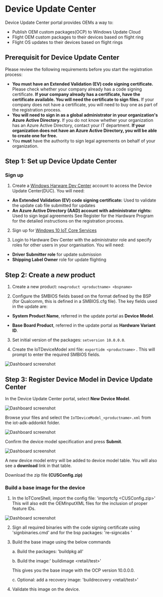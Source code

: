 # Device Update Center
Device Update Center portal provides OEMs a way to:

- Publish OEM custom packages(OCP) to Windows Update Cloud
- Flight OEM custom packages to their devices based on flight ring
- Flight OS updates to their devices based on flight rings

## Prerequisit for Device Update Center
Please review the following requirements before you start the registration process:

- **You must have an Extended Validation (EV) code signing certificate.** Please check whether your company already has a code signing certificate. **If your company already has a certificate, have the certificate available. You will need the certificate to sign files.** If your company does not have a certificate, you will need to buy one as part of the registration process.
- **You will need to sign in as a global administrator in your organization's Azure Active Directory.** If you do not know whether your organization has an Azure Active Directory, contact your IT department. **If your organization does not have an Azure Active Directory, you will be able to create one for free.**
- You **must** have the authority to sign legal agreements on behalf of your organization.

## Step 1: Set up Device Update Center
### Sign up
1. Create a [Windows Harware Dev Center](http://aka.ms/ducregister) account to access the Device Update Center(DUC). You will need:

  - **An Extended Validation (EV) code signing certificate:** Used to validate the update cab file submitted for updates
  - **An Azure Active Directory (AAD) account with administrator rights:** Used to sign legal agreements
See Register for the Hardware Program for the detailed instructions on the registration process.


2. Sign up for [Windows 10 IoT Core Services](http://aka.ms/iotcoreservices)

3. Login to Hardware Dev Center with the administrator role and specify roles for other users in your organisation. You will need:

- **Driver Submitter role** for update submission
- **Shipping Label Owner** role for update flighting

## Step 2: Create a *new* product

1. Create a new product: `newproduct <productname> <bspname>`

2. Configure the SMBIOS fields based on the format defined by the BSP (for Qualcomm, this is defined in a SMBIOS.cfg file). The key fields used in the update are:

  - **System Product Name**, referred in the update portal as **Device Model**.

  - **Base Board Product**, referred in the update portal as **Hardware Variant ID**.


3. Set initial version of the packages: `setversion 10.0.0.0`.

4. Create the IoTDeviceModel xml file: `exportidm <productname>` . This will prompt to enter the required SMBIOS fields.

 ![Dashboard screenshot](../../media/ManufacturingGuide/smbiosentry.png)
 
 ## Step 3: Register Device Model in Device Update Center
In the Device Update Center portal, select **New Device Model**.

 ![Dashboard screenshot](../../media/ManufacturingGuide/newdevicemodel1.png)

Browse your files and select the `IoTDeviceModel_<productname>.xml` from the iot-adk-addonkit folder.

 ![Dashboard screenshot](../../media/ManufacturingGuide/newdevicemodel2.png)

Confirm the device model specification and press **Submit**.

 ![Dashboard screenshot](../../media/ManufacturingGuide/newdevicemodel3.png)

A new device model entry will be added to device model table. You will also see a **download** link in that table.

Download the zip file **(CUSConfig.zip)**

### Build a base image for the device
1. In the IoTCoreShell, import the config file: 'importcfg <productname> <CUSConfig.zip>' This will also edit the OEMInputXML files for the inclusion of proper feature IDs.

![Dashboard screenshot](../../media/ManufacturingGuide/importcfg.png)

2. Sign all required binaries with the code signing certificate using 'signbinaries.cmd' and for the bsp packages: 're-signcabs <src dir> <dst dir>'

3. Build the base image using the below commands

    a. Build the packages: 'buildpkg all'

    b. Build the image:' buildimage <productname> <retail/test>'

    This gives you the base image with the OCP version 10.0.0.0.

    c. Optional: add a recovery image: 'buildrecovery <productname> <retail/test>'

4. Validate this image on the device.
